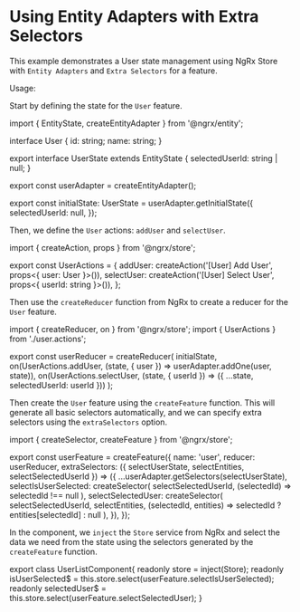 # Using Entity Adapters with Extra Selectors

This example demonstrates a User state management using NgRx Store with `Entity Adapters` and `Extra Selectors` for a feature.

Usage:

Start by defining the state for the `User` feature.

<code-example header="user.reducer.ts">
import { EntityState, createEntityAdapter } from '@ngrx/entity';

interface User {
  id: string;
  name: string;
}

export interface UserState extends EntityState<User> {
  selectedUserId: string | null;
}

export const userAdapter = createEntityAdapter<User>();

export const initialState: UserState = userAdapter.getInitialState({
  selectedUserId: null,
});
</code-example>

Then, we define the `User` actions: `addUser` and `selectUser`.

<code-example header="user.actions.ts">
import { createAction, props } from '@ngrx/store';

export const UserActions = {
  addUser: createAction('[User] Add User', props<{ user: User }>()),
  selectUser: createAction('[User] Select User', props<{ userId: string }>()),
};
</code-example>

Then use the `createReducer` function from NgRx to create a reducer for the `User` feature.

<code-example header="user.reducer.ts">
import { createReducer, on } from '@ngrx/store';
import { UserActions } from './user.actions';

export const userReducer = createReducer(
  initialState,
  on(UserActions.addUser, (state, { user }) => userAdapter.addOne(user, state)),
  on(UserActions.selectUser, (state, { userId }) => ({ ...state, selectedUserId: userId }))
);
</code-example>

Then create the `User` feature using the `createFeature` function. This will generate all basic selectors automatically, and we can specify extra selectors using the `extraSelectors` option.

<code-example header="user.feature.ts">

import { createSelector, createFeature } from '@ngrx/store';

export const userFeature = createFeature({
  name: 'user',
  reducer: userReducer,
  extraSelectors: ({ selectUserState, selectEntities, selectSelectedUserId }) => ({
    ...userAdapter.getSelectors(selectUserState),
    selectIsUserSelected: createSelector(
      selectSelectedUserId,
      (selectedId) => selectedId !== null
    ),
    selectSelectedUser: createSelector(
      selectSelectedUserId,
      selectEntities,
      (selectedId, entities) => selectedId ? entities[selectedId] : null
    ),
  }),
});
</code-example>

In the component, we `inject` the `Store` service from NgRx and select the data we need from the state using the selectors generated by the `createFeature` function.

<code-example header="userList.component.ts">
export class UserListComponent{
	readonly store = inject(Store);
	readonly isUserSelected$ = this.store.select(userFeature.selectIsUserSelected);
  readonly selectedUser$ = this.store.select(userFeature.selectSelectedUser);
}
</code-example>

